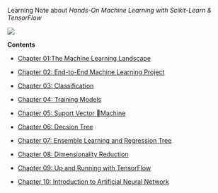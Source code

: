 Learning Note about *Hands-On Machine Learning with Scikit-Learn & TensorFlow*

![](https://img3.doubanio.com/lpic/s28910563.jpg)

**Contents**

- [Chapter 01:The Machine Learning Landscape](./Chapter01/README.md)

- [Chapter 02: End-to-End Machine Learning Project](./Chapter02/README.md)

- [Chapter 03: Classification](./Chapter03/README.md)

- [Chapter 04: Training Models](./Chapter04/README.md)

- [Chapter 05: Suport Vector Machine](./Chapter05/README.md)

- [Chapter 06: Decsion Tree](./Chapter06/README.md)

- [Chapter 07: Ensemble Learning and Regression Tree](./Chapter07/README.md)

- [Chapter 08: Dimensionality Reduction](./Chapter08/README.md)

- [Chapter 09: Up and Running with TensorFlow](./Chapter09/README.md)

- [Chapter 10: Introduction to Artificial Neural Network](./Chapter10/README.md)